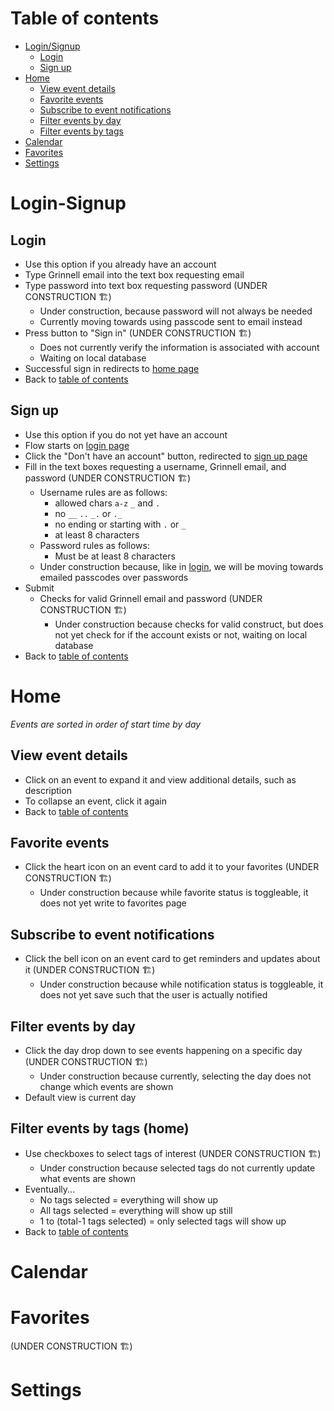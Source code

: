 # Table of contents
- [Login/Signup](#login-signup)
    - [Login](#login)
    - [Sign up](#sign-up)
- [Home](#home)
    - [View event details](#view-event-details)
    - [Favorite events](#favorite-events)
    - [Subscribe to event notifications](#subscribe-to-event-notifications)
    - [Filter events by day](#filter-events-by-day)
    - [Filter events by tags](#filter-events-by-tags-home)
- [Calendar](#calendar)
- [Favorites](#favorites)
- [Settings](#settings)


# Login-Signup

## Login
- Use this option if you already have an account
- Type Grinnell email into the text box requesting email
- Type password into text box requesting password (UNDER CONSTRUCTION :building_construction:)
    - Under construction, because password will not always be needed
    - Currently moving towards using passcode sent to email instead
- Press button to "Sign in" (UNDER CONSTRUCTION :building_construction:)
    - Does not currently verify the information is associated with account
    - Waiting on local database
- Successful sign in redirects to [home page](#home)
- Back to [table of contents](#table-of-contents)

## Sign up
- Use this option if you do not yet have an account
- Flow starts on [login page](#login)
- Click the "Don't have an account" button, redirected to [sign up page](#sign-up)
- Fill in the text boxes requesting a username, Grinnell email, and password (UNDER CONSTRUCTION :building_construction:)
    - Username rules are as follows:
        - allowed chars `a-z` `_` and `.`
        - no `__` `..` `_.` or `._`
        - no ending or starting with `.` or `_`
        - at least 8 characters
    - Password rules as follows:
        - Must be at least 8 characters
    - Under construction because, like in [login](#login), we will be moving towards emailed passcodes over passwords
- Submit
    - Checks for valid Grinnell email and password (UNDER CONSTRUCTION :building_construction:)
        - Under construction because checks for valid construct, but does not yet check for if the account exists or not, waiting on local database
- Back to [table of contents](#table-of-contents)

# Home
_Events are sorted in order of start time by day_

## View event details
- Click on an event to expand it and view additional details, such as description
- To collapse an event, click it again
- Back to [table of contents](#table-of-contents)

## Favorite events
- Click the heart icon on an event card to add it to your favorites (UNDER CONSTRUCTION :building_construction:)
    - Under construction because while favorite status is toggleable, it does not yet write to favorites page

## Subscribe to event notifications
- Click the bell icon on an event card to get reminders and updates about it (UNDER CONSTRUCTION :building_construction:)
    - Under construction because while notification status is toggleable, it does not yet save such that the user is actually notified

## Filter events by day
- Click the day drop down to see events happening on a specific day (UNDER CONSTRUCTION :building_construction:)
    - Under construction because currently, selecting the day does not change which events are shown
- Default view is current day

## Filter events by tags (home)
- Use checkboxes to select tags of interest (UNDER CONSTRUCTION :building_construction:)
    - Under construction because selected tags do not currently update what events are shown
- Eventually...
    - No tags selected = everything will show up
    - All tags selected = everything will show up still
    - 1 to (total-1 tags selected) = only selected tags will show up
- Back to [table of contents](#table-of-contents)


# Calendar

# Favorites
(UNDER CONSTRUCTION :building_construction:)

# Settings